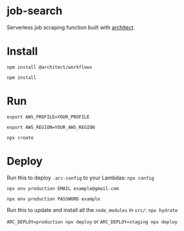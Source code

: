 # job-search

Serverless job scraping function built with [architect](https://arc.codes/).

# Install

`npm install @architect/workflows`

`npm install`

# Run

`export AWS_PROFILE=YOUR_PROFILE`

`export AWS_REGION=YOUR_AWS_REGION`

`npx create`

# Deploy

Run this to deploy `.arc-config` to your Lambdas: `npx config`

`npx env production EMAIL example@gmail.com`

`npx env production PASSWORD example`

Run this to update and install all the `node_modules` in `src/`: `npx hydrate`

`ARC_DEPLOY=production npx deploy` or `ARC_DEPLOY=staging npx deploy`